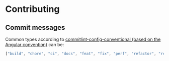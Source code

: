 # Contributing

## Commit messages

Common types according to [commitlint-config-conventional (based on the Angular convention)](https://github.com/conventional-changelog/commitlint/tree/master/@commitlint/config-conventional#type-enum) can be:

```javascript
["build", "chore", "ci", "docs", "feat", "fix", "perf", "refactor", "revert", "style", "test"];
```
